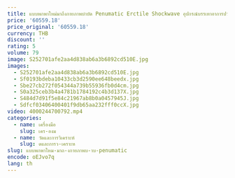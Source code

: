 ```yaml
---
title: แบบพกพาใหม่มาถึงกายภาพบําบัด Penumatic Erctile Shockwave อุปกรณ์บรรเทาอาการปวด Eswt Ed Treatment Shock Wave เครื่อง
price: '60559.18'
price_original: '60559.18'
currency: THB
discount: ''
rating: 5
volume: 79
image: S252701afe2aa4d838ab6a3b6892cd510E.jpg
images:
  - S252701afe2aa4d838ab6a3b6892cd510E.jpg
  - Sf0193bdeba10433cb3d2590ee648beedx.jpg
  - Sbe27cb272f054344a739b55936fb0d4cm.jpg
  - S0a325ceb3b4a4781b1784192c4b3d137X.jpg
  - S484d7d91f5e84c21967ab8b0a0457945J.jpg
  - Sdfcf03406400401f9db65aa232fff0ccX.jpg
video: 4000244700792.mp4
categories:
  - name: เครื่องมือ
    slug: เคร-องม
  - name: วัดและการวิเคราะห์
    slug: ดและการว-เคราะห
slug: แบบพกพาใหม-มาถ-งกายภาพบ-าบ-penumatic
encode: oEJvo7q
lang: th
---
```

  